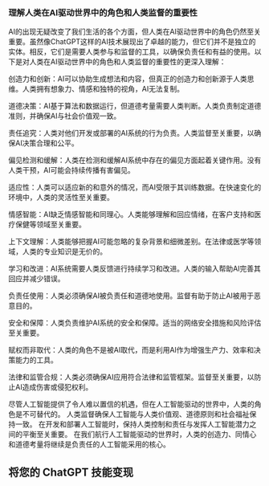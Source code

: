 ### 理解人类在AI驱动世界中的角色和人类监督的重要性

AI的出现无疑改变了我们生活的各个方面，但人类在AI驱动世界中的角色仍然至关重要。虽然像ChatGPT这样的AI技术展现出了卓越的能力，但它们并不是独立的实体。相反，它们是需要人类参与和监督的工具，以确保负责任和有益的使用。以下是对人类在AI驱动世界中的角色和人类监督的重要性的更深入理解：

创造力和创新：AI可以协助生成想法和内容，但真正的创造力和创新源于人类思维。人类拥有想象力、情感和独特的视角，AI无法复制。

道德决策：AI基于算法和数据运行，但道德考量需要人类判断。人类负责制定道德准则，并确保AI与社会价值观一致。

责任追究：人类对他们开发或部署的AI系统的行为负责。人类监督至关重要，以确保AI决策合理和公平。

偏见检测和缓解：人类在检测和缓解AI系统中存在的偏见方面起着关键作用。没有人类干预，AI可能会持续传播有害偏见。

适应性：人类可以适应新的和意外的情况，而AI受限于其训练数据。在快速变化的环境中，人类的灵活性至关重要。

情感智能：AI缺乏情感智能和同理心。人类能够理解和回应情绪，在客户支持和医疗保健等领域至关重要。

上下文理解：人类能够把握AI可能忽略的复杂背景和细微差别。在法律或医学等领域，人类的专业知识是无价的。

学习和改进：AI系统需要人类反馈进行持续学习和改进。人类的输入帮助AI完善其回应并减少错误。

负责任使用：人类必须确保AI被负责任和道德地使用。监督有助于防止AI被用于恶意目的。

安全和保障：人类负责维护AI系统的安全和保障。适当的网络安全措施和风险评估至关重要。

赋权而非取代：人类的角色不是被AI取代，而是利用AI作为增强生产力、效率和决策能力的工具。

法律和监管合规：人类必须确保AI应用符合法律和监管框架。监督至关重要，以防止AI造成伤害或侵犯权利。

尽管人工智能提供了令人难以置信的机遇，但在人工智能驱动的世界中，人类的角色是不可替代的。 人类监督确保人工智能与人类价值观、道德原则和社会福祉保持一致。 在开发和部署人工智能时，保持人类控制和责任与发挥人工智能潜力之间的平衡至关重要。 在我们航行人工智能驱动的世界时，人类的创造力、同情心和道德考量将继续是负责任的人工智能采用的核心。

## 将您的 ChatGPT 技能变现

